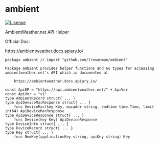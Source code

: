 # ambient
[![License](https://img.shields.io/badge/License-BSD%202--Clause-orange.svg)](https://opensource.org/licenses/BSD-2-Clause)

AmbientWeather.net API Helper


Official Doc:

https://ambientweather.docs.apiary.io/

```
package ambient // import "github.com/lrosenman/ambient"

Package ambient provides helper functions and Go types for accessing
ambientweather.net's API which is documented at

    https://ambientweather.docs.apiary.io/

const ApiEP = "https://api.ambientweather.net/" + ApiVer
const ApiVer = "v1"
type AmbientRecord struct{ ... }
type ApiDeviceMacResponse struct{ ... }
    func DeviceMac(key Key, macaddr string, endtime time.Time, limit int64) ApiDeviceMacResponse
type ApiDeviceResponse struct{ ... }
    func Device(key Key) ApiDeviceResponse
type DeviceInfo struct{ ... }
type DeviceRecord struct{ ... }
type Key struct{ ... }
    func NewKey(applicationKey string, apiKey string) Key
```
